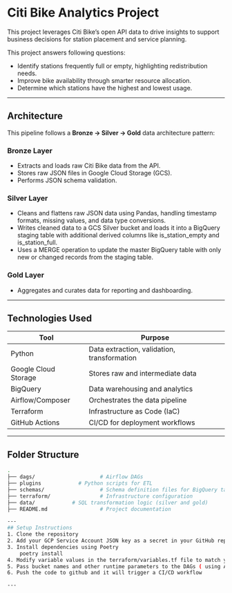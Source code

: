 #  Citi Bike Analytics Project

This project leverages Citi Bike’s open API data to drive insights to support business decisions for station placement and service planning.

This project answers following questions:
- Identify stations frequently full or empty, highlighting redistribution needs.
- Improve bike availability through smarter resource allocation.
- Determine which stations have the highest and lowest usage.


---

## Architecture

This pipeline follows a **Bronze → Silver → Gold** data architecture pattern:

### Bronze Layer
- Extracts and loads raw Citi Bike data from the API.
- Stores raw JSON files in Google Cloud Storage (GCS).
- Performs JSON schema validation.

### Silver Layer
- Cleans and flattens raw JSON data using Pandas, handling timestamp formats, missing values, and data type conversions.
- Writes cleaned data to a GCS Silver bucket and loads it into a BigQuery staging table with additional derived columns like is_station_empty and is_station_full.
- Uses a MERGE operation to update the master BigQuery table with only new or changed records from the staging table.

### Gold Layer
- Aggregates and curates data for reporting and dashboarding.

---

## Technologies Used

| Tool             | Purpose                                |
|------------------|----------------------------------------|
| Python           | Data extraction, validation, transformation |
| Google Cloud Storage | Stores raw and intermediate data       |
| BigQuery         | Data warehousing and analytics          |
| Airflow/Composer | Orchestrates the data pipeline          |
| Terraform        | Infrastructure as Code (IaC)            |
| GitHub Actions   | CI/CD for deployment workflows          |

---

## Folder Structure

```bash
.
├── dags/                     # Airflow DAGs
├── plugins            # Python scripts for ETL
├── schemas/                  # Schema definition files for BigQuery tables
├── terraform/                # Infrastructure configuration
├── data/            # SQL transformation logic (silver and gold)
├── README.md                 # Project documentation

---
## Setup Instructions
1. Clone the repository
2. Add your GCP Service Account JSON key as a secret in your GitHub repository ( GCP_SA_KEY)
3. Install dependencies using Poetry
    poetry install
4. Modify variable values in the terraform/variables.tf file to match your GCP project, region, and desired bucket names
5. Pass bucket names and other runtime parameters to the DAGs ( using Airflow Variables or environment configs in your DAG definition files)
6. Push the code to github and it will trigger a CI/CD workflow

---